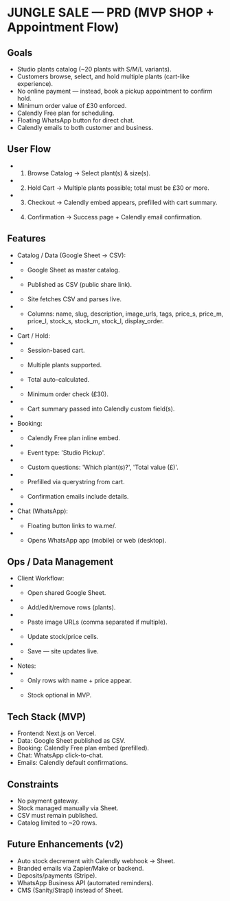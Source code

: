 # JUNGLE SALE — PRD (MVP SHOP + Appointment Flow)

## Goals
- Studio plants catalog (~20 plants with S/M/L variants).
- Customers browse, select, and hold multiple plants (cart-like experience).
- No online payment — instead, book a pickup appointment to confirm hold.
- Minimum order value of £30 enforced.
- Calendly Free plan for scheduling.
- Floating WhatsApp button for direct chat.
- Calendly emails to both customer and business.

## User Flow
- 1. Browse Catalog → Select plant(s) & size(s).
- 2. Hold Cart → Multiple plants possible; total must be £30 or more.
- 3. Checkout → Calendly embed appears, prefilled with cart summary.
- 4. Confirmation → Success page + Calendly email confirmation.

## Features
- Catalog / Data (Google Sheet → CSV):
-  - Google Sheet as master catalog.
-  - Published as CSV (public share link).
-  - Site fetches CSV and parses live.
-  - Columns: name, slug, description, image_urls, tags, price_s, price_m, price_l, stock_s, stock_m, stock_l, display_order.
- 
- Cart / Hold:
-  - Session-based cart.
-  - Multiple plants supported.
-  - Total auto-calculated.
-  - Minimum order check (£30).
-  - Cart summary passed into Calendly custom field(s).
- 
- Booking:
-  - Calendly Free plan inline embed.
-  - Event type: 'Studio Pickup'.
-  - Custom questions: 'Which plant(s)?', 'Total value (£)'.
-  - Prefilled via querystring from cart.
-  - Confirmation emails include details.
- 
- Chat (WhatsApp):
-  - Floating button links to wa.me/<number>.
-  - Opens WhatsApp app (mobile) or web (desktop).

## Ops / Data Management
- Client Workflow:
-  - Open shared Google Sheet.
-  - Add/edit/remove rows (plants).
-  - Paste image URLs (comma separated if multiple).
-  - Update stock/price cells.
-  - Save — site updates live.
- 
- Notes:
-  - Only rows with name + price appear.
-  - Stock optional in MVP.

## Tech Stack (MVP)
- Frontend: Next.js on Vercel.
- Data: Google Sheet published as CSV.
- Booking: Calendly Free plan embed (prefilled).
- Chat: WhatsApp click-to-chat.
- Emails: Calendly default confirmations.

## Constraints
- No payment gateway.
- Stock managed manually via Sheet.
- CSV must remain published.
- Catalog limited to ~20 rows.

## Future Enhancements (v2)
- Auto stock decrement with Calendly webhook → Sheet.
- Branded emails via Zapier/Make or backend.
- Deposits/payments (Stripe).
- WhatsApp Business API (automated reminders).
- CMS (Sanity/Strapi) instead of Sheet.

